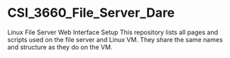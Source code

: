 # CSI_3660_File_Server_Dare
Linux File Server Web Interface Setup
This repository lists all pages and scripts used on the file server and Linux VM.
They share the same names and structure as they do on the VM.
